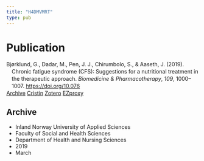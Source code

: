 ```yaml
---
title: "H4DMVMRT"
type: pub
---
```

<h1>Publication</h1>
<article id="csl-bib-container-H4DMVMRT" class="csl-bib-container">
  <div class="csl-bib-body" style="line-height: 1.35; padding-left: 1em; text-indent:-1em;">
  <div class="csl-entry">Bj&#xF8;rklund, G., Dadar, M., Pen, J. J., Chirumbolo, S., &amp; Aaseth, J. (2019). Chronic fatigue syndrome (CFS): Suggestions for a nutritional treatment in the therapeutic approach. <i>Biomedicine &amp; Pharmacotherapy</i>, <i>109</i>, 1000&#x2013;1007. <a href="https://doi.org/10.076">https://doi.org/10.076</a></div>
</div>
  <div class="csl-bib-buttons">
    <a href="#taxonomy-article-H4DMVMRT" class="csl-bib-button">Archive</a>
    <a href alt="Cristin URL" class="csl-bib-button">Cristin</a>
    <a href alt="Zotero URL" class="csl-bib-button">Zotero</a>
    <a href="http://ezproxy.inn.no/login?url=https://doi.org/10.076" class="csl-bib-button">EZproxy</a>
  </div>
  <div id="csl-bib-meta-container-H4DMVMRT"></div>
</article>
<div id="csl-bib-meta-H4DMVMRT" class="csl-bib-meta">
  <article id="taxonomy-article-H4DMVMRT" class="taxonomy-article">
    <h1>Archive</h1>
    <ul>
      <li>Inland Norway University of Applied Sciences</li>
      <li>Faculty of Social and Health Sciences</li>
      <li>Department of Health and Nursing Sciences</li>
      <li>2019</li>
      <li>March</li>
    </ul>
  </article>
</div>
